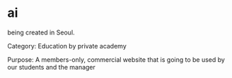 # ai
<p>being created in Seoul.</p>
<p>Category: Education by private academy </p>
<p>Purpose: A members-only, commercial website that is going to be used by our students and the manager </p>
